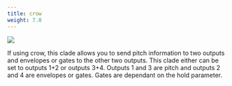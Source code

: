 ```yaml
---
title: crow
weight: 7.0
---
```


<img src="/static/crow1.png" class="fr">

If using crow, this clade allows you to send pitch information to two outputs and envelopes or gates to the other two outputs. This clade either can be set to outputs 1+2 or outputs 3+4. Outputs 1 and 3 are pitch and outputs 2 and 4 are envelopes or gates. Gates are dependant on the hold parameter. 
